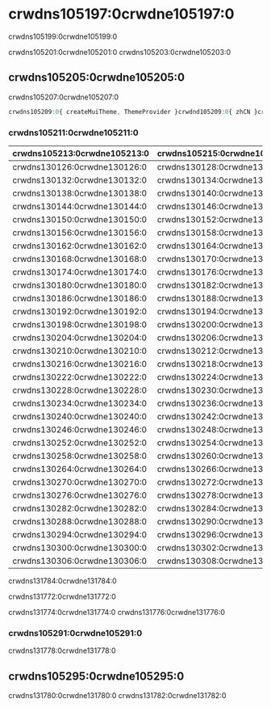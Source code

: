 # crwdns105197:0crwdne105197:0

<p class="description">crwdns105199:0crwdne105199:0</p>

crwdns105201:0crwdne105201:0 crwdns105203:0crwdne105203:0

## crwdns105205:0crwdne105205:0

crwdns105207:0crwdne105207:0

```jsx
crwdns105209:0{ createMuiTheme, ThemeProvider }crwdnd105209:0{ zhCN }crwdnd105209:0{ main: '#1976d2' }crwdnd105209:0{theme}crwdne105209:0
```

### crwdns105211:0crwdne105211:0

| crwdns105213:0crwdne105213:0 | crwdns105215:0crwdne105215:0 | crwdns105217:0crwdne105217:0   |
|:---------------------------- |:---------------------------- |:------------------------------ |
| crwdns130126:0crwdne130126:0 | crwdns130128:0crwdne130128:0 | `crwdns130130:0crwdne130130:0` |
| crwdns130132:0crwdne130132:0 | crwdns130134:0crwdne130134:0 | `crwdns130136:0crwdne130136:0` |
| crwdns130138:0crwdne130138:0 | crwdns130140:0crwdne130140:0 | `crwdns130142:0crwdne130142:0` |
| crwdns130144:0crwdne130144:0 | crwdns130146:0crwdne130146:0 | `crwdns130148:0crwdne130148:0` |
| crwdns130150:0crwdne130150:0 | crwdns130152:0crwdne130152:0 | `crwdns130154:0crwdne130154:0` |
| crwdns130156:0crwdne130156:0 | crwdns130158:0crwdne130158:0 | `crwdns130160:0crwdne130160:0` |
| crwdns130162:0crwdne130162:0 | crwdns130164:0crwdne130164:0 | `crwdns130166:0crwdne130166:0` |
| crwdns130168:0crwdne130168:0 | crwdns130170:0crwdne130170:0 | `crwdns130172:0crwdne130172:0` |
| crwdns130174:0crwdne130174:0 | crwdns130176:0crwdne130176:0 | `crwdns130178:0crwdne130178:0` |
| crwdns130180:0crwdne130180:0 | crwdns130182:0crwdne130182:0 | `crwdns130184:0crwdne130184:0` |
| crwdns130186:0crwdne130186:0 | crwdns130188:0crwdne130188:0 | `crwdns130190:0crwdne130190:0` |
| crwdns130192:0crwdne130192:0 | crwdns130194:0crwdne130194:0 | `crwdns130196:0crwdne130196:0` |
| crwdns130198:0crwdne130198:0 | crwdns130200:0crwdne130200:0 | `crwdns130202:0crwdne130202:0` |
| crwdns130204:0crwdne130204:0 | crwdns130206:0crwdne130206:0 | `crwdns130208:0crwdne130208:0` |
| crwdns130210:0crwdne130210:0 | crwdns130212:0crwdne130212:0 | `crwdns130214:0crwdne130214:0` |
| crwdns130216:0crwdne130216:0 | crwdns130218:0crwdne130218:0 | `crwdns130220:0crwdne130220:0` |
| crwdns130222:0crwdne130222:0 | crwdns130224:0crwdne130224:0 | `crwdns130226:0crwdne130226:0` |
| crwdns130228:0crwdne130228:0 | crwdns130230:0crwdne130230:0 | `crwdns130232:0crwdne130232:0` |
| crwdns130234:0crwdne130234:0 | crwdns130236:0crwdne130236:0 | `crwdns130238:0crwdne130238:0` |
| crwdns130240:0crwdne130240:0 | crwdns130242:0crwdne130242:0 | `crwdns130244:0crwdne130244:0` |
| crwdns130246:0crwdne130246:0 | crwdns130248:0crwdne130248:0 | `crwdns130250:0crwdne130250:0` |
| crwdns130252:0crwdne130252:0 | crwdns130254:0crwdne130254:0 | `crwdns130256:0crwdne130256:0` |
| crwdns130258:0crwdne130258:0 | crwdns130260:0crwdne130260:0 | `crwdns130262:0crwdne130262:0` |
| crwdns130264:0crwdne130264:0 | crwdns130266:0crwdne130266:0 | `crwdns130268:0crwdne130268:0` |
| crwdns130270:0crwdne130270:0 | crwdns130272:0crwdne130272:0 | `crwdns130274:0crwdne130274:0` |
| crwdns130276:0crwdne130276:0 | crwdns130278:0crwdne130278:0 | `crwdns130280:0crwdne130280:0` |
| crwdns130282:0crwdne130282:0 | crwdns130284:0crwdne130284:0 | `crwdns130286:0crwdne130286:0` |
| crwdns130288:0crwdne130288:0 | crwdns130290:0crwdne130290:0 | `crwdns130292:0crwdne130292:0` |
| crwdns130294:0crwdne130294:0 | crwdns130296:0crwdne130296:0 | `crwdns130298:0crwdne130298:0` |
| crwdns130300:0crwdne130300:0 | crwdns130302:0crwdne130302:0 | `crwdns130304:0crwdne130304:0` |
| crwdns130306:0crwdne130306:0 | crwdns130308:0crwdne130308:0 | `crwdns130310:0crwdne130310:0` |

crwdns131784:0crwdne131784:0

crwdns131772:0crwdne131772:0

crwdns131774:0crwdne131774:0 crwdns131776:0crwdne131776:0

### crwdns105291:0crwdne105291:0

crwdns131778:0crwdne131778:0

## crwdns105295:0crwdne105295:0

crwdns131780:0crwdne131780:0 crwdns131782:0crwdne131782:0
